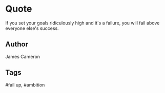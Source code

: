 # Quote

If you set your goals ridiculously high and it's a failure, you will fail above everyone else's success.

## Author

James Cameron

## Tags

#fail up, #ambition

